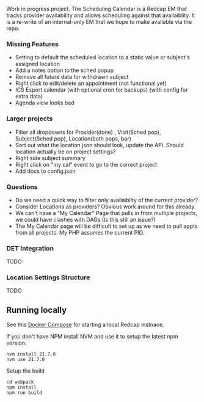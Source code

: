 Work in progress project. The Scheduling Calendar is a Redcap EM that tracks provider availability and allows scheduling against that availaiblity. It is a re-write of an internal-only EM that we hope to make available via the repo.

### Missing Features

* Setting to default the scheduled location to a static value or subject's assigned location
* Add a notes option to the sched popup
* Remove all future data for withdrawn subject
* Right click to edit/delete an appointment (not functional yet)
* ICS Export calendar (with optional cron for backups) (with config for extra data)
* Agenda view looks bad

### Larger projects

* Filter all dropdowns for Provider(done) , Visit(Sched pop), Subject(Sched pop), Location(both pops, bar)
* Sort out what the location json should look, update the API. Should location actually be on project settings?
* Right side subject summary
* Right click on "my cal" event to go to the correct project
* Add docs to config.json

### Questions

* Do we need a quick way to filter only availaiblity of the current provider?
* Consider Locations as providers? Obvious work around for this already.
* We can't have a "My Calendar" Page that pulls in from multiple projects, we could have clashes with DAGs (Is this still an issue?)
* The My Calendar page will be difficult to set up as we need to pull appts from all projects. My PHP assumes the current PID.

### DET Integration

TODO

### Location Settings Structure

TODO

## Running locally

See this [Docker Compose](https://github.com/123andy/redcap-docker-compose) for starting a local Redcap instnace.

If you don't have NPM install NVM and use it to setup the latest npm version.

```
nvm install 21.7.0
nvm use 21.7.0
```

Setup the build

```
cd webpack
npm install
npm run build
```
